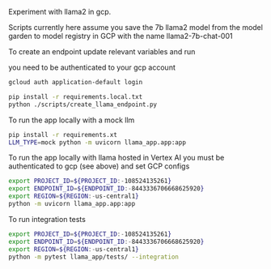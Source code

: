 Experiment with llama2 in gcp.

Scripts currently here assume you save the 7b llama2 model from the model garden to model registry in GCP
with the name llama2-7b-chat-001

To create an endpoint update relevant variables and run 

you need to be authenticated to your gcp account
```bash
gcloud auth application-default login
```


```bash
pip install -r requirements.local.txt
python ./scripts/create_llama_endpoint.py
```

To run the app locally with a mock llm

```bash
pip install -r requirements.xt
LLM_TYPE=mock python -m uvicorn llama_app.app:app
```

To run the app locally with llama hosted in Vertex AI you must be authenticated to gcp (see above) and set GCP configs
```bash
export PROJECT_ID=${PROJECT_ID:-108524135261}
export ENDPOINT_ID=${ENDPOINT_ID:-8443336706668625920}
export REGION=${REGION:-us-central1}
python -m uvicorn llama_app.app:app

```

To run integration tests

```bash
export PROJECT_ID=${PROJECT_ID:-108524135261}
export ENDPOINT_ID=${ENDPOINT_ID:-8443336706668625920}
export REGION=${REGION:-us-central1}
python -m pytest llama_app/tests/ --integration
```